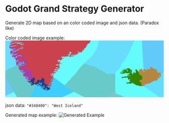 # Godot Grand Strategy Generator
Generate 2D map based on an color coded image and json data. (Paradox like)

Color coded image example: 
![Color coded image](./MapData/map.png)

json data: 
```"#348400": "West Iceland"```

Generated map example:
![Generated Example](./mapGenerationExample.png)
